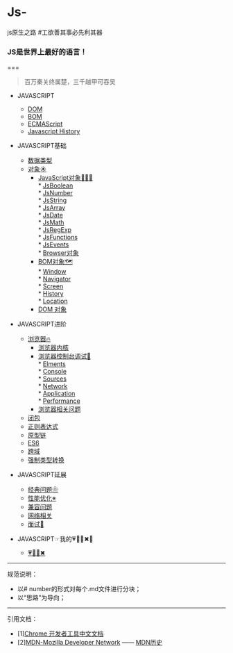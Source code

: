 # Js-
js原生之路
#工欲善其事必先利其器

### JS是世界上最好的语言！
===
>百万秦关终属楚，三千越甲可吞吴
* JAVASCRIPT
   * [DOM](https://github.com/TUARAN/tarsJs/blob/master/JAVASCRIPT/DOM.md)
   * [BOM](https://github.com/TUARAN/tarsJs/blob/master/JAVASCRIPT/BOM.md)
   * [ECMAScript](https://github.com/TUARAN/tarsJs/blob/master/JAVASCRIPT/ECMAScript.md)
   * [Javascript History](https://github.com/TUARAN/tarsJs/blob/master/JAVASCRIPT/Javascipt%20History.md)


* JAVASCRIPT基础
   * [数据类型](https://github.com/TUARAN/tarsJs/blob/master/基本类型引用类型.md)
   * [对象☀](https://github.com/TUARAN/tarsJs/tree/master/JAVASCRIPT基础/对象)
      * [JavaScript对象👭👳🔟]()<br>
            * [JsBoolean]()<br>
            * [JsNumber]()<br>
            * [JsString]()<br>
            * [JsArray]()<br>
            * [JsDate]()<br>
            * [JsMath]()<br>
            * [JsRegExp]()<br>
            * [JsFunctions]()<br>
            * [JsEvents]()<br> 
            * [Browser对象]()<br>
      * [BOM对象🗺]()<br>
            * [Window]()<br>
            * [Navigator]()<br>
            * [Screen]()<br>
            * [History]()<br>
            * [Location]()<br>
      * [DOM 对象]()

* JAVASCRIPT进阶
   * [浏览器🔥]()
      * [浏览器内核]()
      * [浏览器控制台调试📏](https://github.com/TUARAN/tarsJs/blob/master/JAVASCRIPT进阶/浏览器/浏览器控制台调试)<br>
            * [Elments](https://github.com/TUARAN/tarsJs/blob/master/JAVASCRIPT进阶/浏览器/浏览器控制台调试/Elments.md)<br>
            * [Console]()<br>
            * [Sources]()<br>
            * [Network](https://github.com/TUARAN/tarsJs/blob/master/JAVASCRIPT进阶/浏览器/浏览器控制台调试/Network.md)<br>
            * [Application]()<br>
            * [Performance](https://github.com/TUARAN/tarsJs/blob/master/JAVASCRIPT进阶/浏览器/浏览器控制台调试/Performance.md)<br> 
      * [浏览器相关问题]()		
   * [闭包](https://github.com/TUARAN/tarsJs/blob/master/JAVASCRIPT进阶/闭包.md)
   * [正则表达式](https://github.com/TUARAN/tarsJs/blob/master/JAVASCRIPT进阶/正则表达式.md)
   * [原型链]()
   * [ES6]()
   * [跨域]()
   * [强制类型转换](https://github.com/TUARAN/tarsJs/blob/master/JAVASCRIPT进阶/强制类型转换.md)

* JAVASCRIPT延展
   * [经典问题❀](https://github.com/TUARAN/tarsJs/blob/master/JAVASCRIPT延展/经典问题❀.md)
   * [性能优化※](https://github.com/TUARAN/tarsJs/blob/master/JAVASCRIPT延展/性能优化.md)
   * [兼容问题]()
   * [网络相关]()
   * [面试🍜](https://github.com/TUARAN/tarsJs/blob/master/JAVASCRIPT延展/面试.md)

* JAVASCRIPT☞我的💗🦌💪✖🚌
   * [💗🦌💪✖](https://github.com/TUARAN/tarsJs/blob/master/❤🦌💪✖.md)

- - -
规范说明：
* 以# number的形式对每个.md文件进行分块；
* 以“思路”为导向；
- - -
引用文档：
* [1][Chrome 开发者工具中文文档](http://www.css88.com/doc/chrome-devtools/)
* [2][MDN-Mozilla Developer Network](https://developer.mozilla.org/zh-CN/) —— [MDN历史](https://www.jianshu.com/p/f1d3be17f0c6)
